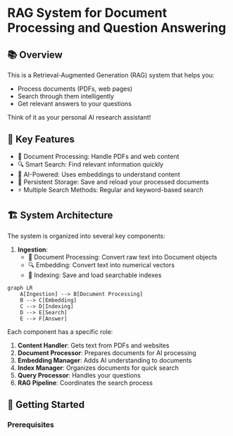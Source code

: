 # RAG System for Document Processing and Question Answering

## 📚 Overview
This is a Retrieval-Augmented Generation (RAG) system that helps you:
- Process documents (PDFs, web pages)
- Search through them intelligently
- Get relevant answers to your questions

Think of it as your personal AI research assistant!

## 🎯 Key Features
- 📄 Document Processing: Handle PDFs and web content
- 🔍 Smart Search: Find relevant information quickly
- 🧠 AI-Powered: Uses embeddings to understand content
- 💾 Persistent Storage: Save and reload your processed documents
- ⚡ Multiple Search Methods: Regular and keyword-based search

## 🏗️ System Architecture
The system is organized into several key components:

1. **Ingestion**:
   - 📄 Document Processing: Convert raw text into Document objects
   - 🔍 Embedding: Convert text into numerical vectors
   - 💾 Indexing: Save and load searchable indexes

```mermaid
graph LR
    A[Ingestion] --> B[Document Processing]
    B --> C[Embedding]
    C --> D[Indexing]
    D --> E[Search]
    E --> F[Answer]
```

Each component has a specific role:
1. **Content Handler**: Gets text from PDFs and websites
2. **Document Processor**: Prepares documents for AI processing
3. **Embedding Manager**: Adds AI understanding to documents
4. **Index Manager**: Organizes documents for quick search
5. **Query Processor**: Handles your questions
6. **RAG Pipeline**: Coordinates the search process

## 🚀 Getting Started

### Prerequisites

